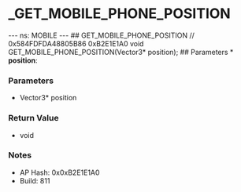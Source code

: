 # _GET_MOBILE_PHONE_POSITION

--- ns: MOBILE --- ## GET_MOBILE_PHONE_POSITION  // 0x584FDFDA48805B86 0xB2E1E1A0 void GET_MOBILE_PHONE_POSITION(Vector3* position);   ## Parameters * **position**:

### Parameters
* Vector3* position

### Return Value
* void

### Notes
* AP Hash: 0x0xB2E1E1A0
* Build: 811

